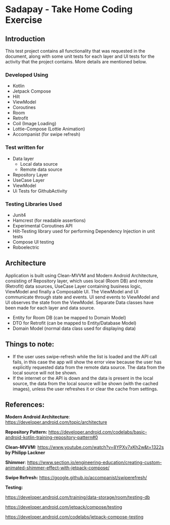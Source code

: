 # Sadapay - Take Home Coding Exercise

## Introduction
This test project contains all functionality that was requested in the document, along with some unit tests for each layer and UI tests for the activity that the project contains. More details are mentioned below.

### Developed Using
- Kotlin
- Jetpack Compose
- Hilt
- ViewModel
- Coroutines
- Room
- Retrofit
- Coil (Image Loading)
- Lottie-Compose (Lottie Animation)
- Accompanist (for swipe refresh)

### Test written for
- Data layer
  - Local data source
  - Remote data source
- Repository Layer
- UseCase Layer
- ViewModel
- Ui Tests for GithubActivity

### Testing Libraries Used
- Junit4
- Hamcrest (for readable assertions)
- Experimental Coroutines API
- Hilt-Testing library used for performing Dependency Injection in unit tests
- Compose UI testing
- Roboelectric


## Architecture
Application is built using Clean-MVVM and Modern Android Architecture, consisting of Repository layer, which uses local (Room DB) and remote (Retrofit) data sources, UseCase Layer containing business logic, ViewModel and finally a Composable UI. The ViewModel and UI communicate through state and events. UI send events to ViewModel and UI observes the state from the ViewModel.
Separate Data classes have been made for each layer and data source.
- Entity for Room DB (can be mapped to Domain Model)
- DTO for Retrofit (can be mapped to Entity/Database Model)
- Domain Model (normal data class used for displaying data)


## Things to note: 
- If the user uses swipe-refresh while the list is loaded and the API call fails, in this case the app will show the error view because the user has explicitly requested data from the remote data source. The data from the local source will not be shown. 
- If the internet or the API is down and the data is present in the local source, the data from the local source will be shown (with the cached images), unless the user refreshes it or clear the cache from settings.


## References:
**Modern Android Architecture**: https://developer.android.com/topic/architecture

**Repository Pattern:** https://developer.android.com/codelabs/basic-android-kotlin-training-repository-pattern#0

**Clean-MVVM:** https://www.youtube.com/watch?v=8YPXv7xKh2w&t=1322s **by Philipp Lackner**

**Shimmer**: https://www.section.io/engineering-education/creating-custom-animated-shimmer-effect-with-jetpack-compose/

**Swipe Refresh:** https://google.github.io/accompanist/swiperefresh/

**Testing:**

https://developer.android.com/training/data-storage/room/testing-db

https://developer.android.com/jetpack/compose/testing

https://developer.android.com/codelabs/jetpack-compose-testing









